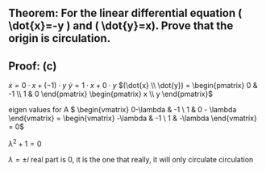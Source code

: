 ## Theorem: For the linear differential equation \( \dot{x}=-y \) and \( \dot{y}=x). Prove that the origin is circulation.


## Proof: (c) 
$\dot{x} = 0\cdot x + (-1) \cdot y$
$\dot{y} = 1 \cdot x + 0 \cdot y$
$(\dot{x} \\ \dot{y}) = \begin{pmatrix} 0 & -1 \\ 1 & 0  \end{pmatrix} \begin{pmatrix} x \\ y  \end{pmatrix}$

eigen values for A
$ \begin{vmatrix} 0-\lambda & -1 \\ 1 & 0 - \lambda  \end{vmatrix} =  \begin{vmatrix} -\lambda & -1 \\ 1 & -\lambda \end{vmatrix} = 0$

$\lambda^2 + 1 = 0$

$\lambda = \pm i$
real part is 0, it is the one that really,
it will only circulate
circulation 
